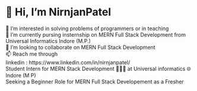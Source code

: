 <h1> 👋 Hi, I’m NirnjanPatel</h1>
👀 I’m interested in solving problems of programmers or in teaching<br>
🌱 I’m currently pursing insternship on MERN Full Stack Development from Universal Informatics Indore (M.P.)<br>
💞️ I’m looking to collaborate on MERN Full Stack Development <br>
📫 Reach me through <br>
   linkedin : https://www.linkedin.com/in/nirnjanpatel/<br>
   Student Intern for MERN Stack Development 🧑🏻‍💻 at Universal informatics 🌐Indore (M P)<br>
   Seeking a Beginner Role for MERN Full Stack Developement as a Fresher

<!---
NirnjanPatel/NirnjanPatel is a ✨ special ✨ repository because its `README.md` (this file) appears on your GitHub profile.
You can click the Preview link to take a look at your changes.
--->
